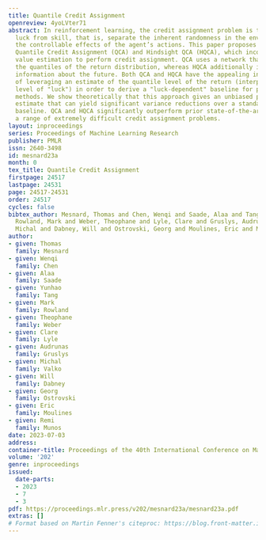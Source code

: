 ```yaml
---
title: Quantile Credit Assignment
openreview: 4yoLVter71
abstract: In reinforcement learning, the credit assignment problem is to distinguish
  luck from skill, that is, separate the inherent randomness in the environment from
  the controllable effects of the agent’s actions. This paper proposes two novel algorithms,
  Quantile Credit Assignment (QCA) and Hindsight QCA (HQCA), which incorporate distributional
  value estimation to perform credit assignment. QCA uses a network that predicts
  the quantiles of the return distribution, whereas HQCA additionally incorporates
  information about the future. Both QCA and HQCA have the appealing interpretation
  of leveraging an estimate of the quantile level of the return (interpreted as the
  level of "luck") in order to derive a "luck-dependent" baseline for policy gradient
  methods. We show theoretically that this approach gives an unbiased policy gradient
  estimate that can yield significant variance reductions over a standard value estimate
  baseline. QCA and HQCA significantly outperform prior state-of-the-art methods on
  a range of extremely difficult credit assignment problems.
layout: inproceedings
series: Proceedings of Machine Learning Research
publisher: PMLR
issn: 2640-3498
id: mesnard23a
month: 0
tex_title: Quantile Credit Assignment
firstpage: 24517
lastpage: 24531
page: 24517-24531
order: 24517
cycles: false
bibtex_author: Mesnard, Thomas and Chen, Wenqi and Saade, Alaa and Tang, Yunhao and
  Rowland, Mark and Weber, Theophane and Lyle, Clare and Gruslys, Audrunas and Valko,
  Michal and Dabney, Will and Ostrovski, Georg and Moulines, Eric and Munos, Remi
author:
- given: Thomas
  family: Mesnard
- given: Wenqi
  family: Chen
- given: Alaa
  family: Saade
- given: Yunhao
  family: Tang
- given: Mark
  family: Rowland
- given: Theophane
  family: Weber
- given: Clare
  family: Lyle
- given: Audrunas
  family: Gruslys
- given: Michal
  family: Valko
- given: Will
  family: Dabney
- given: Georg
  family: Ostrovski
- given: Eric
  family: Moulines
- given: Remi
  family: Munos
date: 2023-07-03
address: 
container-title: Proceedings of the 40th International Conference on Machine Learning
volume: '202'
genre: inproceedings
issued:
  date-parts:
  - 2023
  - 7
  - 3
pdf: https://proceedings.mlr.press/v202/mesnard23a/mesnard23a.pdf
extras: []
# Format based on Martin Fenner's citeproc: https://blog.front-matter.io/posts/citeproc-yaml-for-bibliographies/
---
```

